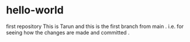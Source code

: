 # hello-world
first repository
This is Tarun and this is the first branch from main . i.e. for seeing how the changes are made and committed . 
